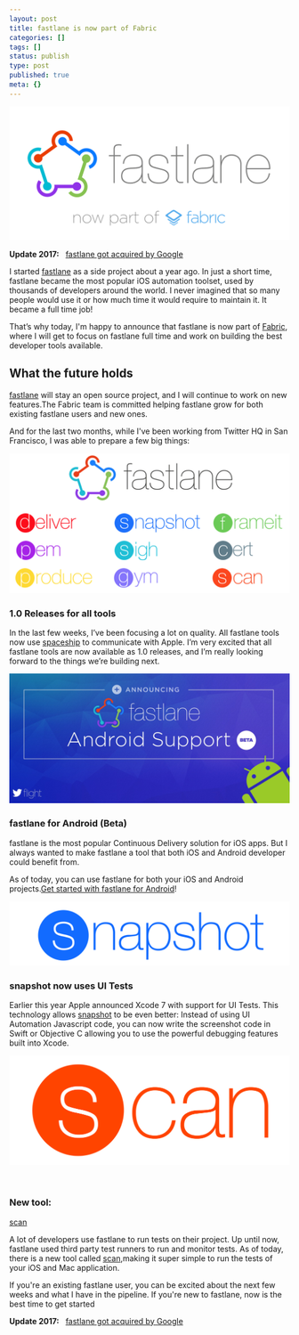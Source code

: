 ```yaml
---
layout: post
title: fastlane is now part of Fabric
categories: []
tags: []
status: publish
type: post
published: true
meta: {}
---
```


![](/squarespace_images/static_545299aae4b0e9514fe30c95_54529a29e4b025a90f45cc50_5626c94ce4b0a834a4586fe4_1445382477643__img.png_)
  


**Update 2017:**
 
[fastlane got acquired by Google](https://krausefx.com/blog/fastlane-is-joining-google)

I started [fastlane](https://fastlane.tools) as a side project about a year ago. In just a short time, fastlane became the most popular iOS automation toolset, used by thousands of developers around the world. I never imagined that so many people would use it or how much time it would require to maintain it. It became a full time job!

That’s why today, I'm happy to announce that fastlane is now part of 
[Fabric](https://fabric.io), where I will get to focus on fastlane full time and work on building the best developer tools available.

## What the future holds


[fastlane](https://fastlane.tools) will stay an open source project, and I will continue to work on new features.The Fabric team is committed helping fastlane grow for both existing fastlane users and new ones.

And for the last two months, while I've been working from Twitter HQ in San Francisco, I was able to prepare a few big things:
  
      
![](/squarespace_images/static_545299aae4b0e9514fe30c95_54529a29e4b025a90f45cc50_5626a0f0e4b03afa9e4d5c9d_1445372150075__img.png_)
  


### 1.0 Releases for all tools


In the last few weeks, I’ve been focusing a lot on quality. All fastlane tools now use [spaceship](https://github.com/fastlane/spaceship) to communicate with Apple. I’m very excited that all fastlane tools are now available as 1.0 releases, and I’m really looking forward to the things we’re building next.
  
      
![](/squarespace_images/static_545299aae4b0e9514fe30c95_54529a29e4b025a90f45cc50_5626a100e4b05fed1255d17b_1445372162952__img.jpg_)
  


### fastlane for Android (Beta)


fastlane is the most popular Continuous Delivery solution for iOS apps. But I always wanted to make fastlane a tool that both iOS and Android developer could benefit from.

As of today, you can use fastlane for both your iOS and Android projects.[Get started with fastlane for Android](https://github.com/KrauseFx/fastlane/blob/master/docs/Android.md)!
  
      
![](/squarespace_images/static_545299aae4b0e9514fe30c95_54529a29e4b025a90f45cc50_5626a10ce4b0361a456a04bb_1445372174246__img.png_)
  


### snapshot now uses UI Tests


Earlier this year Apple announced Xcode 7 with support for UI Tests. This technology allows 
[snapshot](https://github.com/krausefx/snapshot) to be even better: Instead of using UI Automation Javascript code, you can now write the screenshot code in Swift or Objective C allowing you to use the powerful debugging features built into Xcode. 
  
      
![](/squarespace_images/static_545299aae4b0e9514fe30c95_54529a29e4b025a90f45cc50_5626a114e4b084f9eefdb281_1445372182626__img.png_)
  

 
### New tool: 
[scan](https://github.com/fastlane/scan)


A lot of developers use fastlane to run tests on their project. Up until now, fastlane used third party test runners to run and monitor tests. As of today, there is a new tool called 
[scan](https://github.com/fastlane/scan),making it super simple to run the tests of your iOS and Mac application.

If you're an existing fastlane user, you can be excited about the next few weeks and what I have in the pipeline. If you're new to fastlane, now is the best time to get started

**Update 2017:**
 
[fastlane got acquired by Google](https://krausefx.com/blog/fastlane-is-joining-google)
